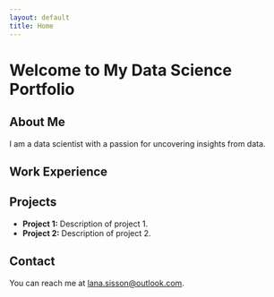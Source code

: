 ```yaml
---
layout: default
title: Home
---
```


# Welcome to My Data Science Portfolio

## About Me
I am a data scientist with a passion for uncovering insights from data.

## Work Experience

## Projects
- **Project 1:** Description of project 1.
- **Project 2:** Description of project 2.

## Contact
You can reach me at [lana.sisson@outlook.com](mailto:lana.sisson@outlook.com).

